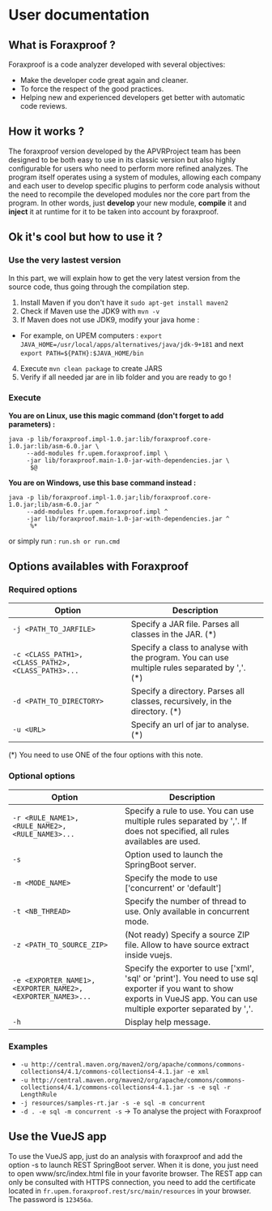 # User documentation
## What is Foraxproof ?
Foraxproof is a code analyzer developed with several objectives:
* Make the developer code great again and cleaner.
* To force the respect of the good practices.
* Helping new and experienced developers get better with automatic code reviews.

## How it works ?
The foraxproof version developed by the APVRProject team has been designed to be both easy to use in its classic version but also highly configurable for users who need to perform more refined analyzes.
The program itself operates using a system of modules, allowing each company and each user to develop specific plugins to perform code analysis without the need to recompile the developed modules nor the core part from the program. In other words, just **develop** your new module, **compile** it and **inject** it at runtime for it to be taken into account by foraxproof.

## Ok it's cool but how to use it ?
### Use the very lastest version
In this part, we will explain how to get the very latest version from the source code, thus going through the compilation step.
1. Install Maven if you don't have it `sudo apt-get install maven2`
2. Check if Maven use the JDK9 with `mvn -v`
3. If Maven does not use JDK9, modify your java home :
*  For example, on UPEM computers : `export JAVA_HOME=/usr/local/apps/alternatives/java/jdk-9+181` and next `export PATH=${PATH}:$JAVA_HOME/bin`
4. Execute `mvn clean package` to create JARS
5. Verify if all needed jar are in lib folder and you are ready to go !

### Execute
**You are on Linux, use this magic command (don't forget to add parameters) :**
```
java -p lib/foraxproof.impl-1.0.jar:lib/foraxproof.core-1.0.jar:lib/asm-6.0.jar \
     --add-modules fr.upem.foraxproof.impl \
     -jar lib/foraxproof.main-1.0-jar-with-dependencies.jar \
      $@
```
**You are on Windows, use this base command instead :**
```
java -p lib/foraxproof.impl-1.0.jar;lib/foraxproof.core-1.0.jar;lib/asm-6.0.jar ^
     --add-modules fr.upem.foraxproof.impl ^
     -jar lib/foraxproof.main-1.0-jar-with-dependencies.jar ^
      %*
```
or simply run : `run.sh or run.cmd`

## Options availables with Foraxproof
### Required options
| Option |  Description |
|---	|---	|
| `-j <PATH_TO_JARFILE>` | Specify a JAR file. Parses all classes in the JAR. (*) |
| `-c <CLASS_PATH1>,<CLASS_PATH2>,<CLASS_PATH3>...` | Specify a class to analyse with the program. You can use multiple rules separated by ','. (*) |
| `-d <PATH_TO_DIRECTORY>` | Specify a directory. Parses all classes, recursively, in the directory. (*) |  
| `-u <URL>` | Specify an url of jar to analyse. (*) |

(*) You need to use ONE of the four options with this note.

### Optional options
| Option | Description |
|---	|---	|
| `-r <RULE_NAME1>,<RULE_NAME2>,<RULE_NAME3>...` | Specify a rule to use. You can use multiple rules separated by ','. If does not specified, all rules availables are used. |
| `-s` | Option used to launch the SpringBoot server. |
| `-m <MODE_NAME>` | Specify the mode to use ['concurrent' or 'default'] |
| `-t <NB_THREAD>` | Specify the number of thread to use. Only available in concurrent mode. |
| `-z <PATH_TO_SOURCE_ZIP>` | (Not ready) Specify a source ZIP file. Allow to have source extract inside vuejs. |
| `-e <EXPORTER_NAME1>,<EXPORTER_NAME2>,<EXPORTER_NAME3>...` | Specify the exporter to use ['xml', 'sql' or 'print']. You need to use sql exporter if you want to show exports in VueJS app. You can use multiple exporter separated by ','. |
| `-h` | Display help message. |


### Examples
* `-u http://central.maven.org/maven2/org/apache/commons/commons-collections4/4.1/commons-collections4-4.1.jar -e xml`
* `-u http://central.maven.org/maven2/org/apache/commons/commons-collections4/4.1/commons-collections4-4.1.jar -s -e sql -r LengthRule`
*  `-j resources/samples-rt.jar -s -e sql -m concurrent`
* `-d . -e sql -m concurrent -s` -> To analyse the project with Foraxproof

## Use the VueJS app
To use the VueJS app, just do an analysis with foraxproof and add the option -s to launch REST SpringBoot server. When it is done, you just need to open www/src/index.html file in your favorite browser.
The REST app can only be consulted with HTTPS connection, you need to add the certificate located in `fr.upem.foraxproof.rest/src/main/resources` in your browser. The password is `123456a`.

